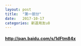 ```yaml
---
layout: post
title:  "第一部分"
date:   2017-10-17
categories: 新道用友u8
--- 
```

#### http://pan.baidu.com/s/1dFtm84x